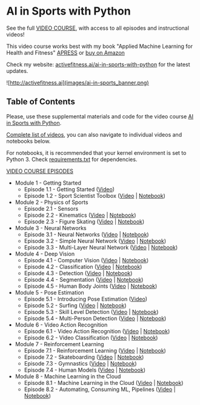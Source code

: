 # AI in Sports with Python

See the full [VIDEO COURSE](http://ai-learning.vhx.tv), with access to all episodes and instructional videos!

This video course works best with my book "Applied Machine Learning for Health and Fitness" [APRESS](https://www.apress.com/us/book/9781484257715) or [buy on Amazon](https://www.amazon.com/Applied-Machine-Learning-Health-Fitness/dp/1484257715)

Check my website: [activefitness.ai/ai-in-sports-with-python](http://activefitness.ai/ai-in-sports-with-python) for the latest updates.


![http://activefitness.ai](images/ai-in-sports_banner.png)

## Table of Contents

Please, use these supplemental materials and code for the video course [AI in Sports with Python](http://ai-learning.vhx.tv). 

[Complete list of videos](https://ai-learning.vhx.tv/products/ai-in-sports-with-python), you can also navigate to individual videos and notebooks below.

For notebooks, it is recommended that your kernel environment is set to Python 3. Check [requirements.txt](requirements.txt) for dependencies.

 [VIDEO COURSE EPISODES](http://ai-learning.vhx.tv)

- Module 1 - Getting Started
    - Episode 1.1 - Getting Started ([Video](https://ai-learning.vhx.tv/packages/ai-in-sports-with-python/videos/episode-10-4-human-models))
    - Episode 1.2 - Sport Scientist Toolbox ([Video](https://ai-learning.vhx.tv/packages/ai-in-sports-with-python/videos/episode-10-4-human-models) | [Notebook](1.2_SportScientistToolbox.ipynb))
- Module 2 - Physics of Sports
    - Episode 2.1 - Sensors
    - Episode 2.2 - Kinematics ([Video](https://ai-learning.vhx.tv/packages/ai-in-sports-with-python/videos/episode-2-2-kinematics) | [Notebook](2.2_Kinematics.ipynb))
    - Episode 2.3 - Figure Skating ([Video](https://ai-learning.vhx.tv/packages/ai-in-sports-with-python/videos/episode-2-3-figure-skating) | [Notebook](2.3_FigureSkating.ipynb))
- Module 3 - Neural Networks
    - Episode 3.1 - Neural Networks ([Video](https://ai-learning.vhx.tv/packages/ai-in-sports-with-python/videos/episode-4-1-neural-networks-101) | [Notebook](3.1_NeuralNetworks101.ipynb))
    - Episode 3.2 - Simple Neural Network ([Video](https://ai-learning.vhx.tv/packages/ai-in-sports-with-python/videos/episode-4-2-make-a-simple-neural-net) | [Notebook](3.2_SimpleNeuralNetwork.ipynb))
    - Episode 3.3 - Multi-Layer Neural Network ([Video](https://ai-learning.vhx.tv/packages/ai-in-sports-with-python/videos/amlhf-ch4-3-multilayernetworks) | [Notebook](3.3_Multi-LayerNetworks.ipynb))
- Module 4 - Deep Vision
    - Episode 4.1 - Computer Vision ([Video](https://ai-learning.vhx.tv/packages/ai-in-sports-with-python/videos/amlhf-ch6-1-computervision) | [Notebook](4.1_ComputerVision.ipynb))
    - Episode 4.2 - Classification ([Video](https://ai-learning.vhx.tv/packages/ai-in-sports-with-python/videos/amlhf-ch6-2-classification) | [Notebook](4.2_Classification.ipynb))
    - Episode 4.3 - Detection ([Video](https://ai-learning.vhx.tv/packages/ai-in-sports-with-python/videos/amlhf-ch6-3-detection) | [Notebook](4.3_Detection.ipynb))
    - Episode 4.4 - Segmentation ([Video](https://ai-learning.vhx.tv/packages/ai-in-sports-with-python/videos/amlhf-ch6-4-segmentation) | [Notebook](4.4_Segmentation.ipynb))
    - Episode 4.5 - Human Body Joints ([Video](https://ai-learning.vhx.tv/packages/ai-in-sports-with-python/videos/ai-in-sports-ep-4-5-humanjoints) | [Notebook](4.5_HumanBodyKeypoints.ipynb))
- Module 5 - Pose Estimation
    - Episode 5.1 - Introducing Pose Estimation ([Video](https://ai-learning.vhx.tv/packages/ai-in-sports-with-python/videos/ai-in-sports-ep-5-1-poseestimation))
    - Episode 5.2 - Surfing ([Video](https://ai-learning.vhx.tv/packages/ai-in-sports-with-python/videos/ai-in-sports-ep-5-2-surfing) | [Notebook](5.2_Surfing.ipynb))
    - Episode 5.3 - Skill Level Detection ([Video](https://ai-learning.vhx.tv/packages/ai-in-sports-with-python/videos/ai-in-sports-ep-4-5-humanjoints) | [Notebook](5.3_SkillLevelDetection.ipynb))
    - Episode 5.4 - Multi-Person Detection ([Video](https://ai-learning.vhx.tv/packages/ai-in-sports-with-python/videos/ai-in-sports-ep-5-4-multipersondetection) | [Notebook](5.4_Multi-PersonDetection.ipynb))
- Module 6 - Video Action Recognition 
    - Episode 6.1 - Video Action Recognition ([Video](https://ai-learning.vhx.tv/packages/ai-in-sports-with-python/videos/ai-in-sports-ep-6-1-videoactionrecognition) | [Notebook](6.1_VideoActionRecognition.ipynb))
    - Episode 6.2 - Video Classification ([Video](https://ai-learning.vhx.tv/packages/ai-in-sports-with-python/videos/ai-in-sports-ep-6-2-videoclassification) | [Notebook](6.2_VideoClassification.ipynb))
- Module 7  - Reinforcement Learning
    - Episode 7.1 - Reinforcement Learning ([Video](https://ai-learning.vhx.tv/packages/ai-in-sports-with-python/videos/episode-10-1-reinforcement-learning) | [Notebook](7.1_ReinforcementLearning.ipynb))
    - Episode 7.2 - Skateboarding ([Video](https://ai-learning.vhx.tv/packages/ai-in-sports-with-python/videos/episode-10-2-skateboarding) | [Notebook](7.2_Skateboarding.ipynb))
    - Episode 7.3 - Gymnastics ([Video](https://ai-learning.vhx.tv/packages/ai-in-sports-with-python/videos/episode-10-3-gymnastics) | [Notebook](7.3_Gymnastics.ipynb))
    - Episode 7.4 - Human Models ([Video](https://ai-learning.vhx.tv/packages/ai-in-sports-with-python/videos/episode-10-4-human-models) | [Notebook](7.4_HumanModels.ipynb))
- Module 8 - Machine Learning in the Cloud
    - Episode 8.1 - Machine Learning in the Cloud ([Video](https://ai-learning.vhx.tv/packages/ai-in-sports-with-python/videos/episode-10-4-human-models) | [Notebook](8.1_CloudBasedAI.ipynb))
    - Episode 8.2 - Automating, Consuming ML, Pipelines ([Video](https://ai-learning.vhx.tv/packages/ai-in-sports-with-python/videos/episode-10-4-human-models) | [Notebook](8.2_MLAutomation.ipynb))

